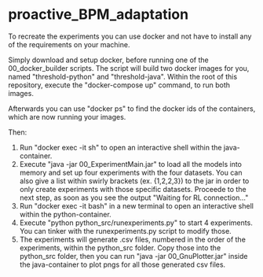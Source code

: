 # proactive_BPM_adaptation

To recreate the experiments you can use docker and not have to install any of the requirements on your machine.

Simply download and setup docker, before running one of the 00_docker_builder scripts. The script will build two docker images for you, named "threshold-python" and "threshold-java". Within the root of this repository, execute the "docker-compose up" command, to run both images. 

Afterwards you can use "docker ps" to find the docker ids of the containers, which are now running your images. 

Then: 
1. Run "docker exec -it <id of the java container> sh" to open an interactive shell within the java-container. 
2. Execute "java -jar 00_ExperimentMain.jar" to load all the models into memory and set up four experiments with the four datasets. You can also give a list within swirly brackets (ex. {1,2,2,3}) to the jar in order to only create experiments with those specific datasets. Proceede to the next step, as soon as you see the output "Waiting for RL connection..."
3. Run "docker exec -it <id of the python container> bash" in a new terminal to open an interactive shell within the python-container.
4. Execute "python python_src/runexperiments.py" to start 4 experiments. You can tinker with the runexperiments.py script to modify those. 
5. The experiments will generate .csv files, numbered in the order of the experiments, within the python_src folder. Copy those into the python_src folder, then you can run "java -jar 00_GnuPlotter.jar" inside the java-container to plot pngs for all those generated csv files.

